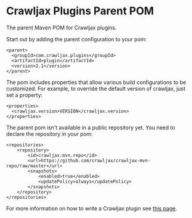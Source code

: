 Crawljax Plugins Parent POM
===========================

The parent Maven POM for Crawljax plugins. 

Start out by adding the parent configuration to your pom:

    <parent>
      <groupId>com.crawljax.plugins</groupId>
      <artifactId>plugin</artifactId>
      <version>2.1</version>
    </parent>

The pom includes properties that allow various build configurations to be customized. 
For example, to override the default version of crawljax, just set a property:

    <properties>
      <crawljax.version>VERSION</crawljax.version>
    </properties>

The parent pom isn't available in a public repository yet. You need to declare the repository in your pom:

    <repositories>
        <repository>
            <id>crawljax.mvn.repo</id>
            <url>https://github.com/crawljax/crawljax-mvn-repo/raw/master</url>
            <snapshots>
                <enabled>true</enabled>
                <updatePolicy>always</updatePolicy>
            </snapshots>
        </repository>
    </repositories>

For more information on how to write a Crawljax plugin see [this page](https://github.com/crawljax/crawljax/wiki/Writing-a-plugin).
